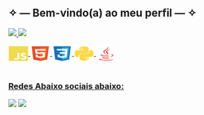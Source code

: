 ## ✧ — Bem-vindo(a) ao meu perfil — ✧

 <div>
   <a href="https://github.com/Laryybrunna">
   <img height="180em" src="https://github-readme-stats.vercel.app/api?username=Larissa&theme=ambient_gradient icons=true"/>
   <img height="180em" src="https://github-readme-stats.vercel.app/api/top-langs/?username=laryybrunna&layout=compact&langs_count=6&theme=ambient_gradient_"/>
</div> 
    
<div style="display: inline_block"><br>
  <img align="center" alt="Js" height="30" width="40" src="https://raw.githubusercontent.com/devicons/devicon/master/icons/javascript/javascript-plain.svg">
  <img align="center" alt="HTML" height="30" width="40" src="https://raw.githubusercontent.com/devicons/devicon/master/icons/html5/html5-original.svg">
  <img align="center" alt="CSS" height="30" width="40" src="https://raw.githubusercontent.com/devicons/devicon/master/icons/css3/css3-original.svg">
 <img align="center" alt="Python" height="30" width="40" src="https://github.com/devicons/devicon/blob/master/icons/python/python-plain.svg">
 <img align="center" alt="Java" height="30" width="40" src=https://github.com/devicons/devicon/blob/master/icons/java/java-plain.svg>
</div>
 
<br>
 
### Redes Abaixo sociais abaixo:
 
<div> 
  <a href="https://instagram.com/lariissa_brunna" target="_blank"><img src="https://img.shields.io/badge/-Instagram-%23E4405F?style=for-the-badge&logo=instagram&logoColor=white" target="_blank"></a>
  <a href = "gmail:laryybrunna25@gmail.com"><img src="https://img.shields.io/badge/-Gmail-%23333?style=for-the-badge&logo=gmail&logoColor=white" target="_blank"></a>
</div>
